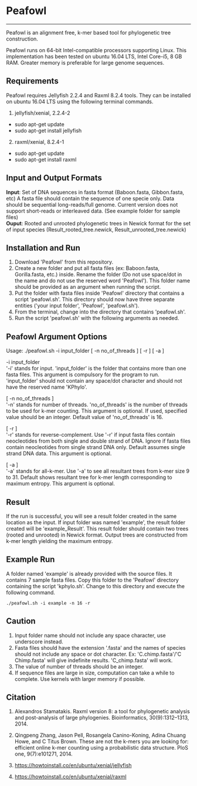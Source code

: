 # Peafowl
----------------------------------------------------------------------------------------------

Peafowl is an alignment free, k-mer based tool for phylogenetic tree construction.

Peafowl runs on 64-bit Intel-compatible processors supporting Linux. This implementation has been tested on ubuntu 16.04 LTS, Intel Core-i5, 8 GB RAM. Greater memory is preferable for large genome sequences.

Requirements
----------------------------------------------------------------------------------------------
Peafowl requires Jellyfish 2.2.4 and Raxml 8.2.4 tools. They can be installed on ubuntu 16.04 LTS using the following terminal commands.

1. jellyfish/xenial, 2.2.4-2 <br>
  - sudo apt-get update <br>
  - sudo apt-get install jellyfish <br>

2. raxml/xenial, 8.2.4-1 <br>
  - sudo apt-get update
  - sudo apt-get install raxml


Input and Output Formats
----------------------------------------------------------------------------------------------
**Input**: Set of DNA sequences in fasta format (Baboon.fasta, Gibbon.fasta, etc) A fasta file should contain the sequence of one specie only. Data should be sequential long-reads/full genome. Current version does not support short-reads or interleaved data. (See example folder for sample files) <br>
**Ouput**: Rooted and unrooted phylogenetic trees in Newick format for the set of input species (Result_rooted_tree.newick, Result_unrooted_tree.newick)


Installation and Run
----------------------------------------------------------------------------------------------
1. Download 'Peafowl' from this repository.
2. Create a new folder and put all fasta files (ex: Baboon.fasta, Gorilla.fasta, etc.) inside. Rename the folder (Do not use space/dot in the name and do not use the reserved word 'Peafowl'). This folder name should be provided as an argument when running the script. 
3. Put the folder with fasta files inside 'Peafowl' directory that contains a script 'peafowl.sh'. This directory should now have three separate entities ('your input folder', 'Peafowl', 'peafowl.sh').
4. From the terminal, change into the directory that contains 'peafowl.sh'.
5. Run the script 'peafowl.sh' with the following arguments as needed.

Peafowl Argument Options
----------------------------------------------------------------------------------------------
Usage: ./peafowl.sh -i input_folder [ -n no_of_threads ] [ -r ] [ -a ]

-i input_folder <br>
'-i' stands for input. 'input_folder' is the folder that contains more than one fasta files. This argument is compulsory for the program to run. 'input_folder' should not contain any space/dot character and should not have the reserved name 'KPhylo'.

[ -n no_of_threads ] <br>
'-n' stands for number of threads. 'no_of_threads' is the number of threads to be used for k-mer counting. This argument is optional. If used, specified value should be an integer. Default value of 'no_of_threads' is 16.

[ -r ] <br>
'-r' stands for reverse-complement. Use '-r' if input fasta files contain neocleotides from both single and double strand of DNA. Ignore if fasta files contain neocleotides from single strand DNA only. Default assumes single strand DNA data. This argument is optional.

[ -a ] <br>
'-a' stands for all-k-mer. Use '-a' to see all resultant trees from k-mer size 9 to 31. Default shows resultant tree for k-mer length corresponding to maximum entropy. This argument is optional.


Result
----------------------------------------------------------------------------------------------
If the run is successful, you will see a result folder created in the same location as the input. If input folder was named 'example', the result folder created will be 'example_Result'. This result folder should contain two trees (rooted and unrooted) in Newick format. Output trees are constructed from k-mer length yielding the maximum entropy.


Example Run
----------------------------------------------------------------------------------------------
A folder named 'example' is already provided with the source files. It contains 7 sample fasta files. Copy this folder to the 'Peafowl' directory containing the script 'kphylo.sh'. Change to this directory and execute the following command.
```console
./peafowl.sh -i example -n 16 -r
```

Caution
----------------------------------------------------------------------------------------------
1. Input folder name should not include any space character, use underscore instead.
2. Fasta files should have the extension '.fasta' and the names of species should not include any space or dot character. Ex: 'C.chimp.fasta'/'C Chimp.fasta' will give indefinite results. 'C_chimp.fasta' will work.
3. The value of number of threads should be an integer.
4. If sequence files are large in size, computation can take a while to complete. Use kernels with larger memory if possible.

Citation
----------------------------------------------------------------------------------------------
1. Alexandros Stamatakis. Raxml version 8: a tool for phylogenetic analysis and post-analysis of large phylogenies. Bioinformatics, 30(9):1312–1313, 2014.

2. Qingpeng Zhang, Jason Pell, Rosangela Canino-Koning, Adina Chuang Howe, and C Titus Brown. These are not the k-mers you are looking for: efficient online k-mer counting using a probabilistic data structure. PloS one, 9(7):e101271, 2014.

3. https://howtoinstall.co/en/ubuntu/xenial/jellyfish

4. https://howtoinstall.co/en/ubuntu/xenial/raxml
